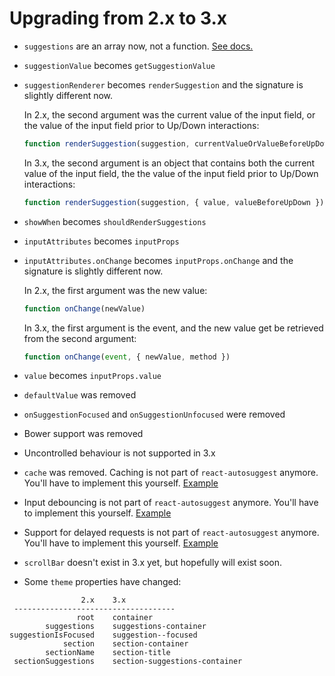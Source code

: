 # Upgrading from 2.x to 3.x

* `suggestions` are an array now, not a function. [See docs.](https://github.com/moroshko/react-autosuggest/tree/3.0#suggestionsProp)
* `suggestionValue` becomes `getSuggestionValue`
* `suggestionRenderer` becomes `renderSuggestion` and the signature is slightly
  different now.

  In 2.x, the second argument was the current value of the input field, or the
  value of the input field prior to Up/Down interactions:

  ```js
  function renderSuggestion(suggestion, currentValueOrValueBeforeUpDown)
  ```

  In 3.x, the second argument is an object that contains both the current value
  of the input field, the the value of the input field prior to Up/Down interactions:

  ```js
  function renderSuggestion(suggestion, { value, valueBeforeUpDown })
  ```
* `showWhen` becomes `shouldRenderSuggestions`
* `inputAttributes` becomes `inputProps`
* `inputAttributes.onChange` becomes `inputProps.onChange` and the signature is
  slightly different now.

  In 2.x, the first argument was the new value:

  ```js
  function onChange(newValue)
  ```

  In 3.x, the first argument is the event, and the new value get be retrieved
  from the second argument:

  ```js
  function onChange(event, { newValue, method })
  ```
* `value` becomes `inputProps.value`
* `defaultValue` was removed
* `onSuggestionFocused` and `onSuggestionUnfocused` were removed
* Bower support was removed
* Uncontrolled behaviour is not supported in 3.x
* `cache` was removed. Caching is not part of `react-autosuggest` anymore. You'll have to implement this yourself. [Example](https://github.com/moroshko/react-autosuggest/tree/3.0/demo/src/components/App/components/CachingExample)
* Input debouncing is not part of `react-autosuggest` anymore. You'll have to implement this yourself. [Example](https://github.com/moroshko/react-autosuggest/tree/3.0/demo/src/components/App/components/DebouncedExample)
* Support for delayed requests is not part of `react-autosuggest` anymore. You'll have to implement this yourself. [Example](https://github.com/moroshko/react-autosuggest/tree/3.0/demo/src/components/App/components/AsyncExample)
* `scrollBar` doesn't exist in 3.x yet, but hopefully will exist soon.
* Some `theme` properties have changed:

```
                2.x    3.x
 ------------------------------------
               root    container
        suggestions    suggestions-container
suggestionIsFocused    suggestion--focused
            section    section-container
        sectionName    section-title
 sectionSuggestions    section-suggestions-container
```
